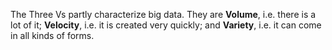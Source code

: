 The Three Vs partly characterize big data. They are
**Volume**, i.e. there is a lot of it; **Velocity**, i.e. it is created very quickly; and **Variety**, i.e. it can come in all kinds of forms.